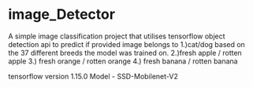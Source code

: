 # image_Detector


A simple image classification project that utilises tensorflow object detection api  to predict if provided image belongs to
1.)cat/dog based on the 37 different breeds the model was trained on.
2.)fresh apple / rotten apple
3.) fresh orange / rotten orange
4.) fresh banana / rotten banana

tensorflow version 1.15.0
Model - SSD-Mobilenet-V2
